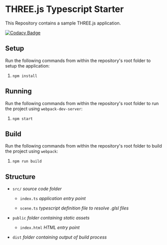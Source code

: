# THREE.js Typescript Starter

This Repository contains a sample THREE.js application.

[![Codacy Badge](https://app.codacy.com/project/badge/Grade/60d1311220694a2ea64874bd4631e1f5)](https://www.codacy.com/gh/nelson-mig-l/hthreejs/dashboard?utm_source=github.com&amp;utm_medium=referral&amp;utm_content=nelson-mig-l/hthreejs&amp;utm_campaign=Badge_Grade)

## Setup

Run the following commands from within the repository's root folder to setup the application:

1. `npm install`

## Running

Run the following commands from within the repository's root folder to run the project using `webpack-dev-server`:

1. `npm start`

## Build

Run the following commands from within the repository's root folder to build the project using `webpack`:

1. `npm run build`

## Structure

- `src/` *source code folder*

    - `index.ts` *application entry point*

    - `scene.ts` *typescript definition file to resolve .glsl files*

- `public` *folder containing static assets*

    - `index.html` *HTML entry point*

- `dist` *folder containing output of build process*
